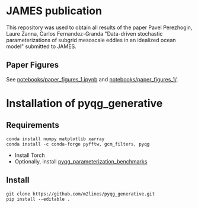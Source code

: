 # JAMES publication
This repository was used to obtain all results of the paper Pavel Perezhogin, Laure Zanna, Carlos Fernandez-Granda "Data-driven stochastic parameterizations of subgrid mesoscale eddies in an idealized ocean model" submitted to JAMES. 
## Paper Figures
See [notebooks/paper_figures_1.ipynb](https://github.com/m2lines/pyqg_generative/blob/master/notebooks/paper_figures_1.ipynb) and [notebooks/paper_figures_1/](https://github.com/m2lines/pyqg_generative/tree/master/notebooks/paper_figures_1).

# Installation of pyqg_generative
## Requirements
```
conda install numpy matplotlib xarray
conda install -c conda-forge pyfftw, gcm_filters, pyqg
```
* Install Torch 
* Optionally, install [pyqg_parameterization_benchmarks](https://github.com/m2lines/pyqg_parameterization_benchmarks)

## Install
```
git clone https://github.com/m2lines/pyqg_generative.git
pip install --editable .
```

